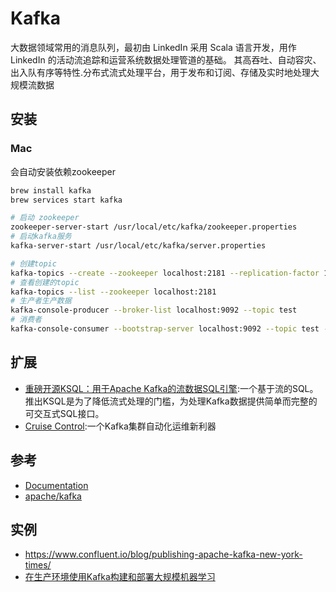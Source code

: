 # Kafka

大数据领域常用的消息队列，最初由 LinkedIn 采用 Scala 语言开发，用作 LinkedIn 的活动流追踪和运营系统数据处理管道的基础。 其高吞吐、自动容灾、出入队有序等特性.分布式流式处理平台，用于发布和订阅、存储及实时地处理大规模流数据

## 安装

### Mac

会自动安装依赖zookeeper

```sh
brew install kafka
brew services start kafka

# 启动 zookeeper
zookeeper-server-start /usr/local/etc/kafka/zookeeper.properties
# 启动kafka服务
kafka-server-start /usr/local/etc/kafka/server.properties

# 创建topic
kafka-topics --create --zookeeper localhost:2181 --replication-factor 1 --partitions 1 --topic test
# 查看创建的topic
kafka-topics --list --zookeeper localhost:2181
# 生产者生产数据
kafka-console-producer --broker-list localhost:9092 --topic test
# 消费者
kafka-console-consumer --bootstrap-server localhost:9092 --topic test --from-beginning
```

## 扩展

- [重磅开源KSQL：用于Apache Kafka的流数据SQL引擎](http://www.infoq.com/cn/news/2017/08/KSQL-open-source-apache-kafka):一个基于流的SQL。推出KSQL是为了降低流式处理的门槛，为处理Kafka数据提供简单而完整的可交互式SQL接口。
- [Cruise Control](http://www.infoq.com/cn/news/2017/09/LinkedIn-open-Cruise-Control-Kaf):一个Kafka集群自动化运维新利器

## 参考

* [Documentation](http://kafka.apache.org/documentation.html)
* [apache/kafka](https://github.com/apache/kafka)

## 实例

* <https://www.confluent.io/blog/publishing-apache-kafka-new-york-times/>
* [在生产环境使用Kafka构建和部署大规模机器学习](https://juejin.im/entry/5a02660b6fb9a0452a3bbe53)

